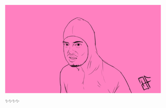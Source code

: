 ![alt text](https://github.com/debjit-2102/debjit-2102/blob/master/dagd964-b1f88220-2f0a-4521-8d13-ff32b3cc1dd0.gif?raw=true)


✨✨✨✨
<!--
**debjit-2102/debjit-2102** is a ✨ _special_ ✨ repository because its `README.md` (this file) appears on your GitHub profile.

Here are some ideas to get you started:

- 🔭 I’m currently working on ...
- 🌱 I’m currently learning ...
- 👯 I’m looking to collaborate on ...
- 🤔 I’m looking for help with ...
- 💬 Ask me about ...
- 📫 How to reach me: ...
- 😄 Pronouns: ...
- ⚡ Fun fact: ...
-->
